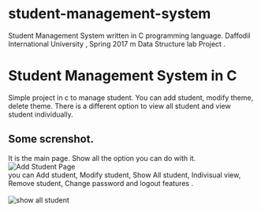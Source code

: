 # student-management-system

Student Management System written in C programming language. Daffodil International University , Spring 2017 m Data Structure lab Project . <br> 
<h1>Student Management System in C</h1>
<p>Simple project in c to manage student. You can add student, modify theme, delete theme. There is a different option to view all student and view student individually. 
</p>
<h2>Some screnshot.</h2>



It is the main page. Show all the option you can do with it. 
<br>
![Add Student Page](<img width="848" alt="Screenshot 2023-12-07 221654" src="https://github.com/mayank-kumar8070/student-management-system/assets/67200147/bc4c382b-36c9-40cf-84f6-a34894d50509">)
<br>
you can Add student, Modify student, Show All student, Indivisual view, Remove student, Change password and logout features .  
<br>
![show all student](<img width="932" alt="Screenshot 2023-12-08 132600" src="https://github.com/mayank-kumar8070/student-management-system/assets/67200147/28a0b16d-3a9c-4f44-8564-da909ce6516e">)
